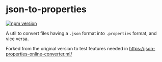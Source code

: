 # json-to-properties

[![npm version](https://badge.fury.io/js/json-to-properties.svg)](https://badge.fury.io/js/json-to-properties)

A util to convert files having a `.json` format into `.properties` format, and vice versa.

Forked from the original version to test features needed in https://json-properties-online-converter.ml/
